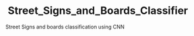 <h1 align="center"> Street_Signs_and_Boards_Classifier</h1>
Street Signs and boards classification using CNN 
